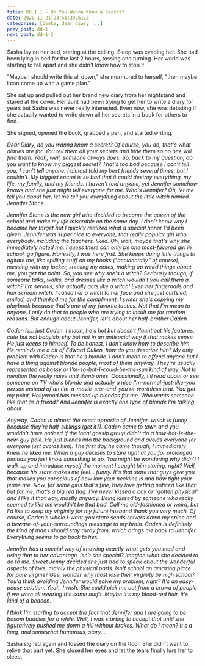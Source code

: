 ```yaml
---
title: DD.1.1 ~ Do You Wanna Know A Secret?
date: 2020-11-21T23:51:39.611Z
categories: [books, dear diary ...]
prev_post: dd-1
next_post: dd-1-2
---
```

Sasha lay on her bed, staring at the ceiling. Sleep was evading her. She had been lying in bed for the last 2 hours, tossing and turning. Her world was starting to fall apart and she didn't know how to stop it.

"Maybe I should write this all down," she murmured to herself, "then maybe I can come up with a game plan."
<!-- more -->
She sat up and pulled out her brand new diary from her nightstand and stared at the cover. Her aunt had been trying to get her to write a diary for years but Sasha was never really interested. Even now, she was debating if she actually wanted to write down all her secrets in a book for others to find.

She signed, opened the book, grabbed a pen, and started writing.

_Dear Diary, do you wanna know a secret? Of course, you do, that's what diaries are for. You tell them all your secrets and hide them so no one will find them. Yeah, well, someone always does. So, back to my question, do you want to know my biggest secret? That's too bad because I can't tell you, I can't tell anyone. I almost told my best friends several times, but I couldn't. My biggest secret is so bad that it could destroy everything, my life, my family, and my friends. I haven't told anyone, yet Jennifer somehow knows and she just might tell everyone for me. Who's Jennifer? Oh, let me tell you about her, let me tell you everything about the little witch named Jennifer Stone..._

_Jennifer Stone is the new girl who decided to become the queen of the school and make my life miserable on the same day. I don't know why I became her target but I quickly realized what a special honor I'd been given. Jennifer was super nice to everyone, that really popular girl who everybody, including the teachers, liked. Oh, wait, maybe that's why she immediately hated me. I guess there can only be one most-favored girl in school, go figure. Honestly, I was here first. She keeps doing little things to agitate me, like spilling stuff on my books ("accidentally" of course), messing with my locker, stealing my notes, making up weird things about me, you get the point. So, you see why she's a witch? Seriously though, if someone talks, walks, and dresses like a witch wouldn't you call them a witch? I'm serious, she actually acts like a witch! Even her fingernails and hair scream witch. I called her a witch to her face and she just curtsied, smiled, and thanked me for the compliment. I swear she's copying my playbook because that's one of my favorite tactics. Not that I'm mean to anyone, I only do that to people who are trying to insult me for random reasons. But enough about Jennifer, let's about her half-brother Caden._

_Caden is... just Caden. I mean, he's hot but doesn't flaunt out his features, cute but not babyish, shy but not in an antisocial way if that makes sense. He just keeps to himself. To be honest, I don't know how to describe him. He reminds me a bit of Edward Cullen, how do you describe him? My only problem with Caden is that he's blonde. I don't mean to offend anyone but I have a thing against blonde people, most of them anyway. They're usually represented as bossy or I'm-so-hot-I-could-be-the-sun kind of way. Not to mention the really naive and dumb ones. Occasionally, I'll read about or see someone on TV who's blonde and actually a nice I'm-normal-just-like-you person instead of an I'm-a-movie-star-and-you're-worthless brat. You get my point, Hollywood has messed up blondes for me. Who wants someone like that as a friend? And Jennifer is exactly one type of blonde I'm talking about._

_Anyway, Caden is almost the exact opposite of Jennifer, which is funny because they're half-siblings (get it?). Caden came to town and you wouldn't have noticed if the local gossip group didn't do a how-hot-is-the-new-guy pole. He just blends into the background and avoids everyone (or everyone just avoids him). The first day he came though, I immediately knew he liked me. When a guy decides to stare right at you for prolonged periods you just know something is up. You might be wondering why didn't I walk up and introduce myself the moment I caught him staring, right? Well, because his stare makes me feel... funny. It's that stare that guys give you that makes you conscious of how low your neckline is and how tight your jeans are. Now, for some girls that's fine, they love getting noticed like that; but for me, that's a big red flag. I've never kissed a boy or "gotten physical" and I like it that way, mostly anyway. Being kissed by someone who really seemed to like me wouldn't be that bad. Call me old-fashioned or weird, but I'd like to keep my virginity for my future husband thank you very much. Of course, Caden's whole I-want-you stare sends shivers down my spine and a beware-of-your-surroundings message to my brain. Caden is definitely the kind of man I should stay away from, which brings me back to Jennifer. Everything seems to go back to her._

_Jennifer has a special way of knowing exactly what gets you mad and using that to her advantage. Isn't she special? Imagine what she decided to do to me. Sweet Jenny decided she just had to speak about the wonderful aspects of love, mainly the physical parts. Isn't school an amazing place for pure virgins? Gee, wonder why most lose their virginity by high school? You'd think avoiding Jennifer would solve my problem, right? It's an easy-peasy solution. Yeah, I wish. She could pick me out from a crowd of people if we were all wearing the same outfit. Maybe it's my blood-red hair, it's kind of a beacon._

_I think I'm starting to accept the fact that Jennifer and I are going to be bosom buddies for a while. Well, I was starting to accept that until she figuratively pushed me down a hill without brakes. What do I mean? It's a long, and somewhat humorous, story..._

Sasha sighed again and tossed the diary on the floor. She didn't want to relive that part yet. She closed her eyes and let the tears finally lure her to sleep.
